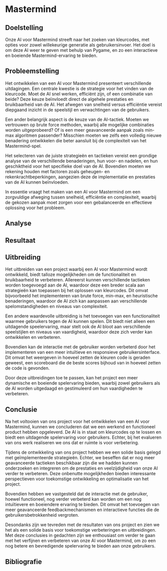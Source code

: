 # Mastermind

## Doelstelling

Onze AI voor Mastermind streeft naar het zoeken van kleurcodes, met opties voor zowel willekeurige generatie als gebruikersinvoer. Het doel is om deze AI weer te geven met behulp van Pygame, en zo een interactieve en boeiende Mastermind-ervaring te bieden.

## Probleemstelling

Het ontwikkelen van een AI voor Mastermind presenteert verschillende uitdagingen. Een centrale kwestie is de strategie voor het vinden van de kleurcode. Moet de AI snel werken, efficiënt zijn, of een combinatie van beide? Deze keuze beïnvloedt direct de algehele prestaties en bruikbaarheid van de AI. Het afwegen van snelheid versus efficiëntie vereist diepgaand inzicht in de speelstijl en verwachtingen van de gebruikers.

Een ander belangrijk aspect is de keuze van de AI-tactiek. Moeten we vertrouwen op brute force methoden, waarbij alle mogelijke combinaties worden uitgeprobeerd? Of is een meer geavanceerde aanpak zoals min-max algoritmen passender? Misschien moeten we zelfs een volledig nieuwe benadering ontwikkelen die beter aansluit bij de complexiteit van het Mastermind-spel.

Het selecteren van de juiste strategieën en tactieken vereist een grondige analyse van de verschillende benaderingen, hun voor- en nadelen, en hun geschiktheid voor het specifieke doel van de AI. Bovendien moeten we rekening houden met factoren zoals geheugen- en rekenkrachtbeperkingen, aangezien deze de implementatie en prestaties van de AI kunnen beïnvloeden.

In essentie vraagt het maken van een AI voor Mastermind om een zorgvuldige afweging tussen snelheid, efficiëntie en complexiteit, waarbij de gekozen aanpak moet zorgen voor een gebalanceerde en effectieve oplossing voor het probleem.

## Analyse

## Resultaat

## Uitbreiding

Het uitbreiden van een project waarbij een AI voor Mastermind wordt ontwikkeld, biedt talloze mogelijkheden om de functionaliteit en bruikbaarheid te verbeteren. Allereerst kunnen verschillende tactieken worden toegevoegd aan de AI, waardoor deze een breder scala aan strategieën kan toepassen bij het oplossen van kleurcodes. Dit omvat bijvoorbeeld het implementeren van brute force, min-max, en heuristische benaderingen, waardoor de AI zich kan aanpassen aan verschillende spelomstandigheden en niveaus van complexiteit.

Een andere waardevolle uitbreiding is het toevoegen van een functionaliteit waarmee gebruikers tegen de AI kunnen spelen. Dit biedt niet alleen een uitdagende speelervaring, maar stelt ook de AI bloot aan verschillende speelstijlen en niveaus van vaardigheid, waardoor deze zich verder kan ontwikkelen en verbeteren.

Bovendien kan de interactie met de gebruiker worden verbeterd door het implementeren van een meer intuïtieve en responsieve gebruikersinterface. Dit omvat het weergeven in hoeveel zetten de kleuren code is geraden geweest, een scoreboard die de beste scores bijhoud van in hoeveel zetten de code is gevonden.

Door deze uitbreidingen toe te passen, kan het project een meer dynamische en boeiende spelervaring bieden, waarbij zowel gebruikers als de AI worden uitgedaagd en gestimuleerd om hun vaardigheden te verbeteren.

## Conclusie

Na het voltooien van ons project voor het ontwikkelen van een AI voor Mastermind, kunnen we concluderen dat we een werkend en functioneel product hebben opgeleverd. De AI is in staat om kleurcodes op te lossen en biedt een uitdagende spelervaring voor gebruikers. Echter, bij het evalueren van ons werk realiseren we ons dat er ruimte is voor verbetering.

Tijdens de ontwikkeling van ons project hebben we een solide basis gelegd met geïmplementeerde strategieën. Echter, we beseffen dat er nog meer geavanceerde tactieken beschikbaar zijn die we hadden kunnen onderzoeken en integreren om de prestaties en veelzijdigheid van onze AI verder te verbeteren. Deze onbenutte mogelijkheden bieden interessante perspectieven voor toekomstige ontwikkeling en optimalisatie van het project.

Bovendien hebben we vastgesteld dat de interactie met de gebruiker, hoewel functioneel, nog verder verbeterd kan worden om een nog intuïtievere en boeiendere ervaring te bieden. Dit omvat het toevoegen van meer geavanceerde feedbackmechanismen en interactieve functies die de gebruikersbetrokkenheid vergroten.

Desondanks zijn we tevreden met de resultaten van ons project en zien we het als een solide basis voor toekomstige verbeteringen en uitbreidingen. Met deze conclusies in gedachten zijn we enthousiast om verder te gaan met het verfijnen en verbeteren van onze AI voor Mastermind, om zo een nog betere en bevredigende spelervaring te bieden aan onze gebruikers.

## Bibliografie
